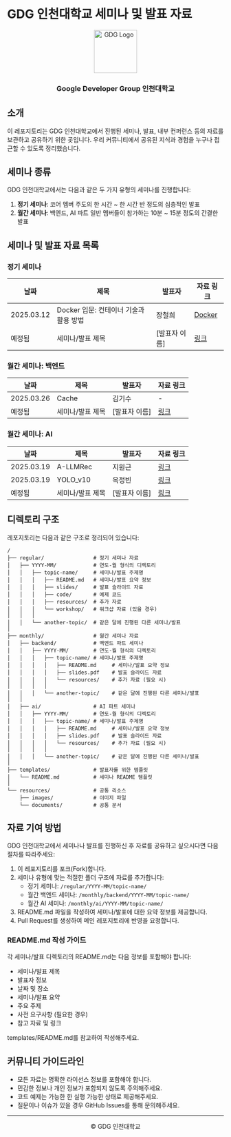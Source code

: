 # GDG 인천대학교 세미나 및 발표 자료

<div align="center">
  <img src="https://github.com/user-attachments/assets/86f5c469-40b7-4f49-b87b-657c2853439d" alt="GDG Logo" width="100">
  <h3>Google Developer Group 인천대학교</h3>
</div>

## 소개

이 레포지토리는 GDG 인천대학교에서 진행된 세미나, 발표, 내부 컨퍼런스 등의 자료를 보관하고 공유하기 위한 곳입니다. 우리 커뮤니티에서 공유된 지식과 경험을 누구나 접근할 수 있도록 정리했습니다.

## 세미나 종류

GDG 인천대학교에서는 다음과 같은 두 가지 유형의 세미나를 진행합니다:

1. **정기 세미나**: 코어 멤버 주도의 한 시간 ~ 한 시간 반 정도의 심층적인 발표
2. **월간 세미나**: 백엔드, AI 파트 일반 멤버들이 참가하는 10분 ~ 15분 정도의 간결한 발표

## 세미나 및 발표 자료 목록

### 정기 세미나

| 날짜 | 제목 | 발표자 | 자료 링크 |
|------|------|--------|-----------|
| 2025.03.12 | Docker 입문: 컨테이너 기술과 활용 방법 | 장철희 | [Docker](/regular/2025-03/docker/) |
| 예정됨 | 세미나/발표 제목 | [발표자 이름] | [링크](/regular/경로/) |

### 월간 세미나: 백엔드

| 날짜 | 제목 | 발표자 | 자료 링크 |
|------|------|--------|-----------|
| 2025.03.26 | Cache | 김기수 | - |
| 예정됨 | 세미나/발표 제목 | [발표자 이름] | [링크](/monthly/backend/경로/) |

### 월간 세미나: AI

| 날짜 | 제목 | 발표자 | 자료 링크 |
|------|------|--------|-----------|
| 2025.03.19 | A-LLMRec | 지원근 | [링크](monthly/ai/2025-03/A-LLMRec) |
| 2025.03.19 | YOLO_v10 | 옥정빈 | [링크](monthly/ai/2025-03/YOLO_v10) |
| 예정됨 | 세미나/발표 제목 | [발표자 이름] | [링크](/monthly/ai/경로/) |

## 디렉토리 구조

레포지토리는 다음과 같은 구조로 정리되어 있습니다:

```
/
├── regular/                # 정기 세미나 자료
│   ├── YYYY-MM/            # 연도-월 형식의 디렉토리
│   │   ├── topic-name/     # 세미나/발표 주제명
│   │   │   ├── README.md   # 세미나/발표 요약 정보
│   │   │   ├── slides/     # 발표 슬라이드 자료
│   │   │   ├── code/       # 예제 코드
│   │   │   ├── resources/  # 추가 자료
│   │   │   └── workshop/   # 워크샵 자료 (있을 경우)
│   │   │
│   │   └── another-topic/  # 같은 달에 진행된 다른 세미나/발표
│
├── monthly/                # 월간 세미나 자료
│   ├── backend/            # 백엔드 파트 세미나
│   │   ├── YYYY-MM/        # 연도-월 형식의 디렉토리
│   │   │   ├── topic-name/ # 세미나/발표 주제명
│   │   │   │   ├── README.md     # 세미나/발표 요약 정보
│   │   │   │   ├── slides.pdf    # 발표 슬라이드 자료
│   │   │   │   └── resources/    # 추가 자료 (필요 시)
│   │   │   │
│   │   │   └── another-topic/    # 같은 달에 진행된 다른 세미나/발표
│   │
│   ├── ai/                 # AI 파트 세미나
│   │   ├── YYYY-MM/        # 연도-월 형식의 디렉토리
│   │   │   ├── topic-name/ # 세미나/발표 주제명
│   │   │   │   ├── README.md     # 세미나/발표 요약 정보
│   │   │   │   ├── slides.pdf    # 발표 슬라이드 자료
│   │   │   │   └── resources/    # 추가 자료 (필요 시)
│   │   │   │
│   │   │   └── another-topic/    # 같은 달에 진행된 다른 세미나/발표
│
├── templates/              # 발표자를 위한 템플릿
│   └── README.md           # 세미나 README 템플릿
│
└── resources/              # 공통 리소스
    ├── images/             # 이미지 파일
    └── documents/          # 공통 문서
```

## 자료 기여 방법

GDG 인천대학교에서 세미나나 발표를 진행하신 후 자료를 공유하고 싶으시다면 다음 절차를 따라주세요:

1. 이 레포지토리를 포크(Fork)합니다.
2. 세미나 유형에 맞는 적절한 폴더 구조에 자료를 추가합니다:
   - 정기 세미나: `/regular/YYYY-MM/topic-name/`
   - 월간 백엔드 세미나: `/monthly/backend/YYYY-MM/topic-name/`
   - 월간 AI 세미나: `/monthly/ai/YYYY-MM/topic-name/`
3. README.md 파일을 작성하여 세미나/발표에 대한 요약 정보를 제공합니다.
4. Pull Request를 생성하여 메인 레포지토리에 반영을 요청합니다.

### README.md 작성 가이드

각 세미나/발표 디렉토리의 README.md는 다음 정보를 포함해야 합니다:

- 세미나/발표 제목
- 발표자 정보
- 날짜 및 장소
- 세미나/발표 요약
- 주요 주제
- 사전 요구사항 (필요한 경우)
- 참고 자료 및 링크

templates/README.md를 참고하여 작성해주세요.


## 커뮤니티 가이드라인

- 모든 자료는 명확한 라이선스 정보를 포함해야 합니다.
- 민감한 정보나 개인 정보가 포함되지 않도록 주의해주세요.
- 코드 예제는 가능한 한 실행 가능한 상태로 제공해주세요.
- 질문이나 이슈가 있을 경우 GitHub Issues를 통해 문의해주세요.

---

<div align="center">
  <p>© GDG 인천대학교
</div>

